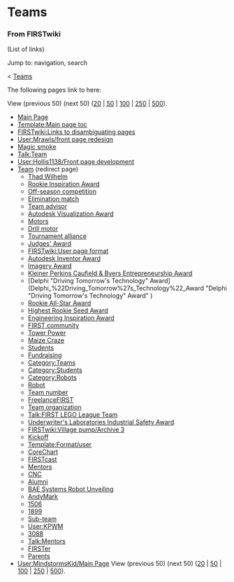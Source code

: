 

# Teams

### From FIRSTwiki

(List of links)

Jump to: navigation, search

&lt; [Teams](/index.php?title=Teams&redirect=no "Teams" )  

The following pages link to here:

View (previous 50) (next 50)
([20](/index.php?title=Special:Whatlinkshere/Teams&limit=20&from=0
"Special:Whatlinkshere/Teams" ) |
[50](/index.php?title=Special:Whatlinkshere/Teams&limit=50&from=0
"Special:Whatlinkshere/Teams" ) |
[100](/index.php?title=Special:Whatlinkshere/Teams&limit=100&from=0
"Special:Whatlinkshere/Teams" ) |
[250](/index.php?title=Special:Whatlinkshere/Teams&limit=250&from=0
"Special:Whatlinkshere/Teams" ) |
[500](/index.php?title=Special:Whatlinkshere/Teams&limit=500&from=0
"Special:Whatlinkshere/Teams" )).

  * [Main Page](Main_Page "Main Page" )
  * [Template:Main page toc](Template:Main_page_toc "Template:Main page toc" )
  * [FIRSTwiki:Links to disambiguating pages](FIRSTwiki:Links_to_disambiguating_pages "FIRSTwiki:Links to disambiguating pages" )
  * [User:Mrawls/front page redesign](User:Mrawls/front_page_redesign "User:Mrawls/front page redesign" )
  * [Magic smoke](Magic_smoke "Magic smoke" )
  * [Talk:Team](Talk:Team "Talk:Team" )
  * [User:Hollis1138/Front page development](User:Hollis1138/Front_page_development "User:Hollis1138/Front page development" )
  * [Team](/index.php?title=Team&redirect=no "Team" ) (redirect page) 
    * [Thad Wilhelm](Thad_Wilhelm "Thad Wilhelm" )
    * [Rookie Inspiration Award](Rookie_Inspiration_Award "Rookie Inspiration Award" )
    * [Off-season competition](Off-season_competition "Off-season competition" )
    * [Elimination match](Elimination_match "Elimination match" )
    * [Team advisor](Team_advisor "Team advisor" )
    * [Autodesk Visualization Award](Autodesk_Visualization_Award "Autodesk Visualization Award" )
    * [Motors](Motors "Motors" )
    * [Drill motor](Drill_motor "Drill motor" )
    * [Tournament alliance](Tournament_alliance "Tournament alliance" )
    * [Judges' Award](Judges%27_Award "Judges' Award" )
    * [FIRSTwiki:User page format](FIRSTwiki:User_page_format "FIRSTwiki:User page format" )
    * [Autodesk Inventor Award](Autodesk_Inventor_Award "Autodesk Inventor Award" )
    * [Imagery Award](Imagery_Award "Imagery Award" )
    * [Kleiner Perkins Caufield &amp; Byers Entrepreneurship Award](Kleiner_Perkins_Caufield_%26_Byers_Entrepreneurship_Award "Kleiner Perkins Caufield & Byers Entrepreneurship Award" )
    * [Delphi "Driving Tomorrow's Technology" Award](Delphi_%22Driving_Tomorrow%27s_Technology%22_Award "Delphi "Driving Tomorrow's Technology" Award" )
    * [Rookie All-Star Award](Rookie_All-Star_Award "Rookie All-Star Award" )
    * [Highest Rookie Seed Award](Highest_Rookie_Seed_Award "Highest Rookie Seed Award" )
    * [Engineering Inspiration Award](Engineering_Inspiration_Award "Engineering Inspiration Award" )
    * [FIRST community](FIRST_community "FIRST community" )
    * [Tower Power](Tower_Power "Tower Power" )
    * [Maize Craze](Maize_Craze "Maize Craze" )
    * [Students](Students "Students" )
    * [Fundraising](Fundraising "Fundraising" )
    * [Category:Teams](Category:Teams "Category:Teams" )
    * [Category:Students](Category:Students "Category:Students" )
    * [Category:Robots](Category:Robots "Category:Robots" )
    * [Robot](Robot "Robot" )
    * [Team number](Team_number "Team number" )
    * [FreelanceFIRST](FreelanceFIRST "FreelanceFIRST" )
    * [Team organization](Team_organization "Team organization" )
    * [Talk:FIRST LEGO League Team](Talk:FIRST_LEGO_League_Team "Talk:FIRST LEGO League Team" )
    * [Underwriter's Laboratories Industrial Safety Award](Underwriter%27s_Laboratories_Industrial_Safety_Award "Underwriter's Laboratories Industrial Safety Award" )
    * [FIRSTwiki:Village pump/Archive 3](FIRSTwiki:Village_pump/Archive_3 "FIRSTwiki:Village pump/Archive 3" )
    * [Kickoff](Kickoff "Kickoff" )
    * [Template:Format/user](Template:Format/user "Template:Format/user" )
    * [CoreChart](CoreChart "CoreChart" )
    * [FIRSTcast](FIRSTcast "FIRSTcast" )
    * [Mentors](Mentors "Mentors" )
    * [CNC](CNC "CNC" )
    * [Alumni](Alumni "Alumni" )
    * [BAE Systems Robot Unveiling](BAE_Systems_Robot_Unveiling "BAE Systems Robot Unveiling" )
    * [AndyMark](AndyMark "AndyMark" )
    * [1506](1506 "1506" )
    * [1899](1899 "1899" )
    * [Sub-team](Sub-team "Sub-team" )
    * [User:KPWM](User:KPWM "User:KPWM" )
    * [3088](3088 "3088" )
    * [Talk:Mentors](Talk:Mentors "Talk:Mentors" )
    * [FIRSTer](FIRSTer "FIRSTer" )
    * [Parents](Parents "Parents" )
  * [User:MindstormsKid/Main Page](User:MindstormsKid/Main_Page "User:MindstormsKid/Main Page" )
View (previous 50) (next 50)
([20](/index.php?title=Special:Whatlinkshere/Teams&limit=20&from=0
"Special:Whatlinkshere/Teams" ) |
[50](/index.php?title=Special:Whatlinkshere/Teams&limit=50&from=0
"Special:Whatlinkshere/Teams" ) |
[100](/index.php?title=Special:Whatlinkshere/Teams&limit=100&from=0
"Special:Whatlinkshere/Teams" ) |
[250](/index.php?title=Special:Whatlinkshere/Teams&limit=250&from=0
"Special:Whatlinkshere/Teams" ) |
[500](/index.php?title=Special:Whatlinkshere/Teams&limit=500&from=0
"Special:Whatlinkshere/Teams" )).


